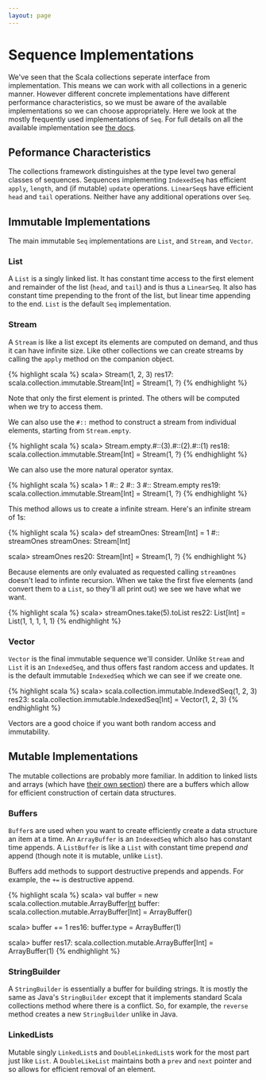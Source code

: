 ```yaml
---
layout: page
---
```


# Sequence Implementations

We've seen that the Scala collections seperate interface from implementation. This means we can work with all collections in a generic manner. However different concrete implementations have different performance characteristics, so we must be aware of the available implementations so we can choose appropriately. Here we look at the mostly frequently used implementations of `Seq`. For full details on all the available implementation see [the docs](http://docs.scala-lang.org/overviews/collections/introduction.html).

## Peformance Characteristics

The collections framework distinguishes at the type level two general classes of sequences. Sequences implementing `IndexedSeq` has efficient `apply`, `length`, and (if mutable) `update` operations. `LinearSeq`s have efficient `head` and `tail` operations. Neither have any additional operations over `Seq`.

## Immutable Implementations

The main immutable `Seq` implementations are `List`, and `Stream`, and `Vector`.

### List

A `List` is a singly linked list. It has constant time access to the first element and remainder of the list (`head`, and `tail`) and is thus a `LinearSeq`. It also has constant time prepending to the front of the list, but linear time appending to the end. `List` is the default `Seq` implementation.

### Stream

A `Stream` is like a list except its elements are computed on demand, and thus it can have infinite size. Like other collections we can create streams by calling the `apply` method on the companion object.

{% highlight scala %}
scala> Stream(1, 2, 3)
res17: scala.collection.immutable.Stream[Int] = Stream(1, ?)
{% endhighlight %}

Note that only the first element is printed. The others will be computed when we try to access them.

We can also use the `#::` method to construct a stream from individual elements, starting from `Stream.empty`.

{% highlight scala %}
scala> Stream.empty.#::(3).#::(2).#::(1)
res18: scala.collection.immutable.Stream[Int] = Stream(1, ?)
{% endhighlight %}

We can also use the more natural operator syntax.

{% highlight scala %}
scala> 1 #:: 2 #:: 3 #:: Stream.empty
res19: scala.collection.immutable.Stream[Int] = Stream(1, ?)
{% endhighlight %}

This method allows us to create a infinite stream. Here's an infinite stream of 1s:

{% highlight scala %}
scala> def streamOnes: Stream[Int] = 1 #:: streamOnes
streamOnes: Stream[Int]

scala> streamOnes
res20: Stream[Int] = Stream(1, ?)
{% endhighlight %}

Because elements are only evaluated as requested calling `streamOnes` doesn't lead to infinte recursion. When we take the first five elements (and convert them to a `List`, so they'll all print out) we see we have what we want.

{% highlight scala %}
scala> streamOnes.take(5).toList
res22: List[Int] = List(1, 1, 1, 1, 1)
{% endhighlight %}

### Vector

`Vector` is the final immutable sequence we'll consider. Unlike `Stream` and `List` it is an `IndexedSeq`, and thus offers fast random access and updates. It is the default immutable `IndexedSeq` which we can see if we create one.

{% highlight scala %}
scala> scala.collection.immutable.IndexedSeq(1, 2, 3)
res23: scala.collection.immutable.IndexedSeq[Int] = Vector(1, 2, 3)
{% endhighlight %}

Vectors are a good choice if you want both random access and immutability.


## Mutable Implementations

The mutable collections are probably more familiar. In addition to linked lists and arrays (which have [their own section](arrays-and-strings.html)) there are a buffers which allow for efficient construction of certain data structures.

### Buffers

`Buffer`s are used when you want to create efficiently create a data structure an item at a time. An `ArrayBuffer` is an `IndexedSeq` which also has constant time appends. A `ListBuffer` is like a `List` with constant time prepend *and* append (though note it is mutable, unlike `List`).

Buffers add methods to support destructive prepends and appends. For example, the `+=` is destructive append.

{% highlight scala %}
scala> val buffer = new scala.collection.mutable.ArrayBuffer[Int]()
buffer: scala.collection.mutable.ArrayBuffer[Int] = ArrayBuffer()

scala> buffer += 1
res16: buffer.type = ArrayBuffer(1)

scala> buffer
res17: scala.collection.mutable.ArrayBuffer[Int] = ArrayBuffer(1)
{% endhighlight %}


### StringBuilder

A `StringBuilder` is essentially a buffer for building strings. It is mostly the same as Java's `StringBuilder` except that it implements standard Scala collections method where there is a conflict. So, for example, the `reverse` method creates a new `StringBuilder` unlike in Java.

### LinkedLists

Mutable singly `LinkedList`s and `DoubleLinkedList`s work for the most part just like `List`. A `DoubleLikeList` maintains both a `prev` and `next` pointer and so allows for efficient removal of an element.
